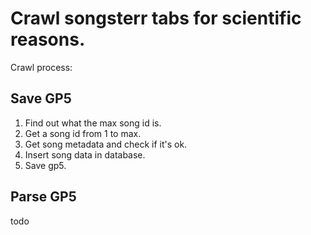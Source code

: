 # Crawl songsterr tabs for scientific reasons.

Crawl process:

## Save GP5

1. Find out what the max song id is.
  1. Get a song id from 1 to max.
  2. Get song metadata and check if it's ok.
  3. Insert song data in database.
  4. Save gp5.

## Parse GP5

todo
